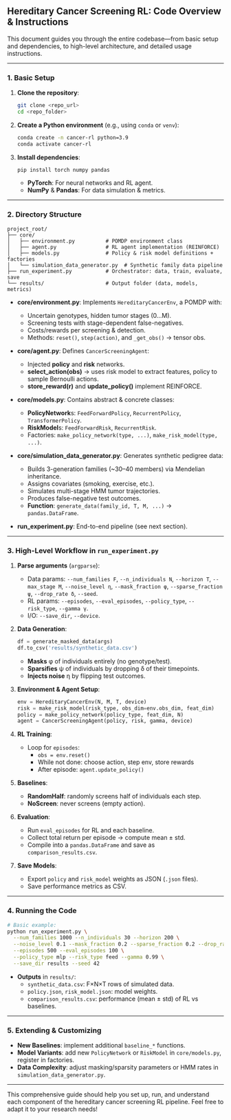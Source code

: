 ## Hereditary Cancer Screening RL: Code Overview & Instructions

This document guides you through the entire codebase—from basic setup and dependencies, to high-level architecture, and detailed usage instructions.

---

### 1. Basic Setup

1. **Clone the repository**:
   ```bash
   git clone <repo_url>
   cd <repo_folder>
   ```

2. **Create a Python environment** (e.g., using `conda` or `venv`):
   ```bash
   conda create -n cancer-rl python=3.9
   conda activate cancer-rl
   ```

3. **Install dependencies**:
   ```bash
   pip install torch numpy pandas
   ```
   - **PyTorch**: For neural networks and RL agent.
   - **NumPy** & **Pandas**: For data simulation & metrics.

---

### 2. Directory Structure

```
project_root/
├── core/
│   ├── environment.py          # POMDP environment class
│   ├── agent.py                # RL agent implementation (REINFORCE)
│   ├── models.py               # Policy & risk model definitions + factories
│   └── simulation_data_generator.py  # Synthetic family data pipeline
├── run_experiment.py           # Orchestrator: data, train, evaluate, save
└── results/                    # Output folder (data, models, metrics)
```

- **core/environment.py**: Implements `HereditaryCancerEnv`, a POMDP with:
  - Uncertain genotypes, hidden tumor stages (0…M).
  - Screening tests with stage-dependent false-negatives.
  - Costs/rewards per screening & detection.
  - Methods: `reset()`, `step(action)`, and `_get_obs()` → tensor obs.

- **core/agent.py**: Defines `CancerScreeningAgent`:
  - Injected **policy** and **risk** networks.
  - **select_action(obs)** → uses risk model to extract features, policy to sample Bernoulli actions.
  - **store_reward(r)** and **update_policy()** implement REINFORCE.

- **core/models.py**: Contains abstract & concrete classes:
  - **PolicyNetwork**s: `FeedForwardPolicy`, `RecurrentPolicy`, `TransformerPolicy`.
  - **RiskModel**s: `FeedForwardRisk`, `RecurrentRisk`.
  - Factories: `make_policy_network(type, ...)`, `make_risk_model(type, ...)`.

- **core/simulation_data_generator.py**: Generates synthetic pedigree data:
  - Builds 3-generation families (~30–40 members) via Mendelian inheritance.
  - Assigns covariates (smoking, exercise, etc.).
  - Simulates multi-stage HMM tumor trajectories.
  - Produces false-negative test outcomes.
  - **Function**: `generate_data(family_id, T, M, ...)` → `pandas.DataFrame`.

- **run_experiment.py**: End-to-end pipeline (see next section).

---

### 3. High-Level Workflow in `run_experiment.py`

1. **Parse arguments** (`argparse`):
   - Data params: `--num_families F`, `--n_individuals N`, `--horizon T`, `--max_stage M`,
     `--noise_level η`, `--mask_fraction φ`, `--sparse_fraction ψ`, `--drop_rate δ`, `--seed`.
   - RL params: `--episodes`, `--eval_episodes`, `--policy_type`, `--risk_type`, `--gamma γ`.
   - I/O: `--save_dir`, `--device`.

2. **Data Generation**:
   ```python
   df = generate_masked_data(args)
   df.to_csv('results/synthetic_data.csv')
   ```
   - **Masks** φ of individuals entirely (no genotype/test).
   - **Sparsifies** ψ of individuals by dropping δ of their timepoints.
   - **Injects noise** η by flipping test outcomes.

3. **Environment & Agent Setup**:
   ```python
   env = HereditaryCancerEnv(N, M, T, device)
   risk = make_risk_model(risk_type, obs_dim=env.obs_dim, feat_dim)
   policy = make_policy_network(policy_type, feat_dim, N)
   agent = CancerScreeningAgent(policy, risk, gamma, device)
   ```

4. **RL Training**:
   - Loop for `episodes`:
     - `obs = env.reset()`
     - While not done: choose action, step env, store rewards
     - After episode: `agent.update_policy()`

5. **Baselines**:
   - **RandomHalf**: randomly screens half of individuals each step.
   - **NoScreen**: never screens (empty action).

6. **Evaluation**:
   - Run `eval_episodes` for RL and each baseline.
   - Collect total return per episode → compute mean ± std.
   - Compile into a `pandas.DataFrame` and save as `comparison_results.csv`.

7. **Save Models**:
   - Export `policy` and `risk_model` weights as JSON (`.json` files).
   - Save performance metrics as CSV.

---

### 4. Running the Code

```bash
# Basic example:
python run_experiment.py \
  --num_families 1000 --n_individuals 30 --horizon 200 \
  --noise_level 0.1 --mask_fraction 0.2 --sparse_fraction 0.2 --drop_rate 0.8 \
  --episodes 500 --eval_episodes 100 \
  --policy_type mlp --risk_type feed --gamma 0.99 \
  --save_dir results --seed 42
```

- **Outputs** in `results/`:
  - `synthetic_data.csv`: F×N×T rows of simulated data.
  - `policy.json`, `risk_model.json`: model weights.
  - `comparison_results.csv`: performance (mean ± std) of RL vs baselines.

---

### 5. Extending & Customizing

- **New Baselines**: implement additional `baseline_*` functions.
- **Model Variants**: add new `PolicyNetwork` or `RiskModel` in `core/models.py`, register in factories.
- **Data Complexity**: adjust masking/sparsity parameters or HMM rates in `simulation_data_generator.py`.

---

This comprehensive guide should help you set up, run, and understand each component of the hereditary cancer screening RL pipeline. Feel free to adapt it to your research needs!

